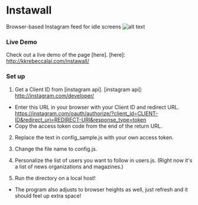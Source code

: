 # Instawall

Browser-based Instagram feed for idle screens
![alt text](https://raw.github.com/kklai/instawall/master/screenshot.png)

### Live Demo
Check out a live demo of the page [here].
[here]: http://kkrebeccalai.com/instawall/

### Set up

1. Get a Client ID from [instagram api].
[instagram api]: http://instagram.com/developer/
* Enter this URL in your browser with your Client ID and redirect URL.
https://instagram.com/oauth/authorize/?client_id=CLIENT-ID&redirect_uri=REDIRECT-URI&response_type=token
* Copy the access token code from the end of the return URL.

2. Replace the text in config_sample.js with your own access token.

3. Change the file name to config.js.

4. Personalize the list of users you want to follow in users.js. (Right now it's a list of news organizations and magazines.)

4. Run the directory on a local host!

* The program also adjusts to browser heights as well, just refresh and it should feel up extra space!